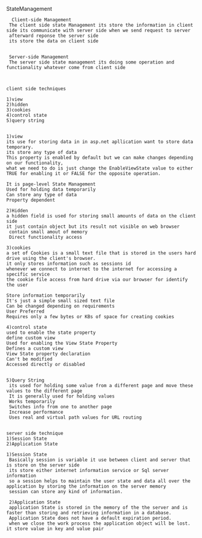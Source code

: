  StateManagement
      
      Client-side Management                                  
     The client side state Management its store the information in client side its communicate with server side when we send request to server
     afterward reponse the server side
     its store the data on client side


     Server-side Management
     The server side state management its doing some operation and functionality whatever come from client side



    client side techniques
    
    1)view 
    2)hidden
    3)cookies
    4)control state
    5)query string
    
    
    1)view
    its use for storing data in in asp.net apllication want to store data temporary.
    its store any type of data
    This property is enabled by default but we can make changes depending on our functionality, 
    what we need to do is just change the EnableViewState value to either TRUE for enabling it or FALSE for the opposite operation.
    
    It is page-level State Management
    Used for holding data temporarily
    Can store any type of data
    Property dependent
    
    2)Hidden
    a hidden field is used for storing small amounts of data on the client side
    it just contain object but its result not visible on web browser
     contain small amout of memory
     Direct functionality access
    
    3)cookies
    a set of Cookies is a small text file that is stored in the users hard drive using the client's browser.
    it only stores information such as sessions id 
    whenever we connect to internet to the internet for accessing a specific service
    the cookie file access from hard drive via our browser for identify the user
    
    Store information temporarily
    It's just a simple small sized text file
    Can be changed depending on requirements
    User Preferred
    Requires only a few bytes or KBs of space for creating cookies
    
    4)control state
    used to enable the state property
    define custom view
    Used for enabling the View State Property
    Defines a custom view
    View State property declaration
    Can't be modified
    Accessed directly or disabled
    
    
    5)Query String
     its used for holding some value from a different page and move these values to the different page
     It is generally used for holding values
     Works temporarily
     Switches info from one to another page
     Increase performance
     Uses real and virtual path values for URL routing
    
    
    server side technique
    1)Session State
    2)Application State
    
    1)Session State
     Basically session is variable it use between client and server that is store on the server side
     its store either internet information service or Sql server information
     so a session helps to maintain the user state and data all over the application by storing the information on the server memory
     session can store any kind of information.
     
     2)Application State
     application State is stored in the memory of the the server and is faster than storing and retrieving information in a database.
     Application State does not have a default expiration period.
     when we close the work process the application object will be lost.
    it store value in key and value pair
